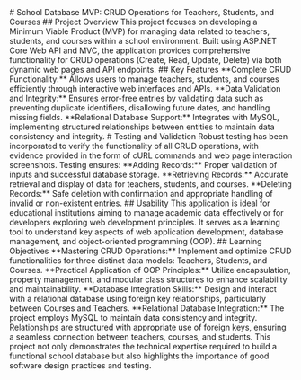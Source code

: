 <!-----------# Project Overview
This C# project demonstrates CRUD operations through the management of Teacher objects, making it a practical tool for learning object-oriented programming.

## Key Features
**Teacher Class:** Manages data attributes like TeacherId, TeacherFName, TeacherLName, TeacherHireDate, EmployeeNumber, and TeacherSalary.  
**OOP Implementation:** Applies encapsulation and properties to ensure data integrity and readability.  
**Data Handling:** Facilitates creating, retrieving, updating, and deleting teacher records.  

## Use Case
Designed for educational institutions and developers, this project is an ideal resource for exploring OOP and CRUD principles in a real-world context, offering a hands-on learning experience for new developers and students.----------------!>


# School Database MVP: CRUD Operations for Teachers, Students, and Courses

## Project Overview

This project focuses on developing a Minimum Viable Product (MVP) for managing data related to teachers, students, and courses within a school environment. Built using ASP.NET Core Web API and MVC, the application provides comprehensive functionality for CRUD operations (Create, Read, Update, Delete) via both dynamic web pages and API endpoints.

## Key Features
**Complete CRUD Functionality:** Allows users to manage teachers, students, and courses efficiently through interactive web interfaces and APIs.  
**Data Validation and Integrity:** Ensures error-free entries by validating data such as preventing duplicate identifiers, disallowing future dates, and handling missing fields.  
**Relational Database Support:** Integrates with MySQL, implementing structured relationships between entities to maintain data consistency and integrity.  

# Testing and Validation
Robust testing has been incorporated to verify the functionality of all CRUD operations, with evidence provided in the form of cURL commands and web page interaction screenshots. Testing ensures:  

**Adding Records:** Proper validation of inputs and successful database storage.  
**Retrieving Records:** Accurate retrieval and display of data for teachers, students, and courses.  
**Deleting Records:** Safe deletion with confirmation and appropriate handling of invalid or non-existent entries.  

## Usability
This application is ideal for educational institutions aiming to manage academic data effectively or for developers exploring web development principles. It serves as a learning tool to understand key aspects of web application development, database management, and object-oriented programming (OOP).

## Learning Objectives
**Mastering CRUD Operations:** Implement and optimize CRUD functionalities for three distinct data models: Teachers, Students, and Courses.  
**Practical Application of OOP Principles:** Utilize encapsulation, property management, and modular class structures to enhance scalability and maintainability.  
**Database Integration Skills:** Design and interact with a relational database using foreign key relationships, particularly between Courses and Teachers.  

**Relational Database Integration:**
The project employs MySQL to maintain data consistency and integrity. Relationships are structured with appropriate use of foreign keys, ensuring a seamless connection between teachers, courses, and students.

This project not only demonstrates the technical expertise required to build a functional school database but also highlights the importance of good software design practices and testing.
